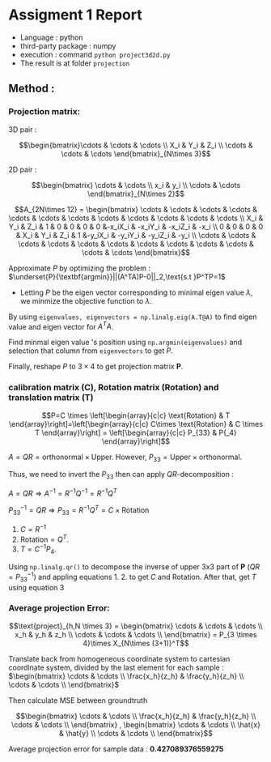 # Assigment 1 Report

+ Language : python 
+ third-party package : numpy 
+ execution : command ```python project3d2d.py```
+ The result is at folder ```projection```

## Method :
### Projection matrix:

3D pair : 

$$\begin{bmatrix}\cdots & \cdots & \cdots \\ X_i & Y_i & Z_i \\ \cdots & \cdots & \cdots \end{bmatrix}_{N\times 3}$$

2D pair : 

$$\begin{bmatrix} \cdots & \cdots \\ x_i & y_i \\ \cdots & \cdots \end{bmatrix}_{N\times 2}$$

$$A_{2N\times 12} = \begin{bmatrix}
        \cdots & \cdots & \cdots & \cdots & \cdots & \cdots & \cdots & \cdots & \cdots & \cdots & \cdots & \cdots  \\
        X_i & Y_i & Z_i & 1 & 0 & 0 & 0 & 0 &-x_iX_i & -x_iY_i & -x_iZ_i & -x_i \\ 
        0 & 0 & 0 & 0 & X_i & Y_i & Z_i & 1 &-y_iX_i & -y_iY_i & -y_iZ_i & -y_i \\ 
        \cdots & \cdots & \cdots & \cdots & \cdots & \cdots & \cdots & \cdots & \cdots & \cdots & \cdots & \cdots 
    \end{bmatrix}$$

Approximate $P$ by optimizing the problem :\
   $\underset{P}{\textbf{argmin}}||(A^TA)P-0||_2,\text{s.t }P^TP=1$ 
- Letting $P$ be the eigen vector corresponding to minimal eigen value $\lambda$, we minmize the objective function to $\lambda$.
    
By using ```eigenvalues, eigenvectors = np.linalg.eig(A.T@A)``` to find eigen value and eigen vector for $A^TA$.

Find minmal eigen value 's position using ```np.argmin(eigenvalues)``` and selection that column from ```eigenvectors``` to get $P$.

Finally, reshape $P$ to $3 \times 4$ to get projection matrix __P__.

###  calibration matrix (C), Rotation matrix (Rotation) and translation matrix (T)

$$P=C \times \left[\begin{array}{c|c}
    \text{Rotation} & T
\end{array}\right]=\left[\begin{array}{c|c}
C\times \text{Rotation} & C \times T \end{array}\right] =
\left[\begin{array}{c|c}
    P_{33} & P{_4}
\end{array}\right]$$

$A = QR=\text{orthonormal}\times \text{Upper}$. However, $P_{33}=\text{Upper}\times\text{orthonormal}$. 

Thus, we need to invert the $P_{33}$ then can apply $QR$-decomposition :

$A = QR \Rightarrow A^{-1}=R^{-1}Q^{-1}=R^{-1}Q^{T}$

$P_{33}^{-1} = QR \Rightarrow P_{33}=R^{-1}Q^{T}=C\times\text{Rotation}$
1. $C = R^{-1}$ 
2. $\text{Rotation} = Q^T$.
3. $T=C^{-1}P_4$.

Using ```np.linalg.qr()``` to decompose the inverse of upper 3x3 part of __P__ ($QR = P_{33}^{-1}$) and appling equations 1. 2. to get $C$ and $\text{Rotation}$. After that, get $T$ using equation 3


### Average projection Error:

$$\text{project}_{h,N \times 3} = \begin{bmatrix}
    \cdots & \cdots & \cdots \\ 
    x_h & y_h & z_h \\ 
    \cdots & \cdots & \cdots \\
\end{bmatrix} = P_{3 \times 4}\times X_{N\times (3+1)}^T$$

Translate back from homogeneous coordinate system to cartesian coordinate system, divided by the last element for each sample :
$\begin{bmatrix}
\cdots & \cdots \\ 
\frac{x_h}{z_h} & \frac{y_h}{z_h} \\ 
\cdots & \cdots \\ 
\end{bmatrix}$

Then calculate MSE between groundtruth 

$$\begin{bmatrix}
\cdots & \cdots \\ 
\frac{x_h}{z_h} & \frac{y_h}{z_h} \\ 
\cdots & \cdots \\ 
\end{bmatrix} , \begin{bmatrix}
    \cdots & \cdots \\ 
    \hat{x} & \hat{y} \\ 
    \cdots & \cdots \\
\end{bmatrix}$$

Average projection error for sample data :  __0.427089376559275__
